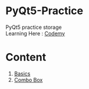 # PyQt5-Practice
PyQt5 practice storage\
Learning Here : [Codemy](https://www.youtube.com/playlist?list=PLCC34OHNcOtpmCA8s_dpPMvQLyHbvxocY)

# Content
1. [Basics](https://github.com/YapWH1208/PyQt5-Practice/blob/main/PyQt5/1%20-%20basic.py)
2. [Combo Box](https://github.com/YapWH1208/PyQt5-Practice/blob/main/PyQt5/2%20-%20combo%20boxes.py)
